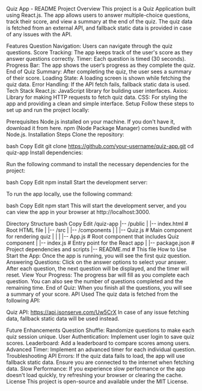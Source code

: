 Quiz App - README Project Overview This project is a Quiz Application built using React.js. The app allows users to answer multiple-choice questions, track their score, and view a summary at the end of the quiz. The quiz data is fetched from an external API, and fallback static data is provided in case of any issues with the API.

Features Question Navigation: Users can navigate through the quiz questions. Score Tracking: The app keeps track of the user's score as they answer questions correctly. Timer: Each question is timed (30 seconds). Progress Bar: The app shows the user’s progress as they complete the quiz. End of Quiz Summary: After completing the quiz, the user sees a summary of their score. Loading State: A loading screen is shown while fetching the quiz data. Error Handling: If the API fetch fails, fallback static data is used. Tech Stack React.js: JavaScript library for building user interfaces. Axios: Library for making HTTP requests to fetch quiz data. CSS: For styling the app and providing a clean and simple interface. Setup Follow these steps to set up and run the project locally:

Prerequisites Node.js installed on your machine. If you don't have it, download it from here. npm (Node Package Manager) comes bundled with Node.js. Installation Steps Clone the repository:

bash Copy Edit git clone https://github.com/your-username/quiz-app.git cd quiz-app Install dependencies:

Run the following command to install the necessary dependencies for the project:

bash Copy Edit npm install Start the development server:

To run the app locally, use the following command:

bash Copy Edit npm start This will start the development server, and you can view the app in your browser at http://localhost:3000.

Directory Structure bash Copy Edit /quiz-app |-- /public | |-- index.html # Root HTML file | |-- /src | |-- /components | | |-- Quiz.js # Main component for rendering quiz | | | |-- App.js # Root component that includes Quiz component | |-- index.js # Entry point for the React app | |-- package.json # Project dependencies and scripts |-- README.md # This file How to Use Start the App: Once the app is running, you will see the first quiz question. Answering Questions: Click on the answer options to select your answer. After each question, the next question will be displayed, and the timer will reset. View Your Progress: The progress bar will fill as you complete each question. You can also see the number of questions completed and the remaining time. End of Quiz: When you finish all the questions, you will see a summary of your score. API Used The quiz data is fetched from the following API:

Quiz API: https://api.jsonserve.com/Uw5CrX In case of any issue fetching data, fallback static data will be used instead.

Future Enhancements Question Shuffle: Randomize questions to make each quiz session unique. User Authentication: Implement user login to save quiz scores. Leaderboard: Add a leaderboard to compare scores among users. Advanced Timer: Implement an advanced timer for each individual question. Troubleshooting API Errors: If the quiz data fails to load, the app will use fallback static data. Ensure you are connected to the internet when fetching data. Slow Performance: If you experience slow performance or the app doesn't load quickly, try refreshing your browser or clearing the cache. License This project is open-source and available under the MIT License.
